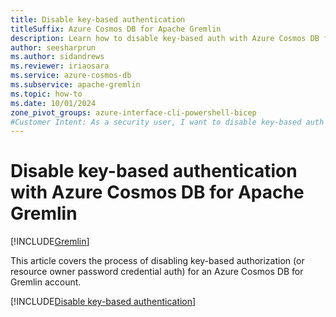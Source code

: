 ```yaml
---
title: Disable key-based authentication
titleSuffix: Azure Cosmos DB for Apache Gremlin
description: Learn how to disable key-based auth with Azure Cosmos DB for Apache Gremlin to prevent an account from being used with insecure authentication methods.
author: seesharprun
ms.author: sidandrews
ms.reviewer: iriaosara
ms.service: azure-cosmos-db
ms.subservice: apache-gremlin
ms.topic: how-to
ms.date: 10/01/2024
zone_pivot_groups: azure-interface-cli-powershell-bicep
#Customer Intent: As a security user, I want to disable key-based auth in an Azure Cosmos DB for Apache Gremlin account, so that my developers or applications can no longer access the account in an insecure manner.
---
```


# Disable key-based authentication with Azure Cosmos DB for Apache Gremlin

[!INCLUDE[Gremlin](../../includes/appliesto-gremlin.md)]

This article covers the process of disabling key-based authorization (or resource owner password credential auth) for an Azure Cosmos DB for Gremlin account.

[!INCLUDE[Disable key-based authentication](../../includes/disable-key-based-authentication.md)]
